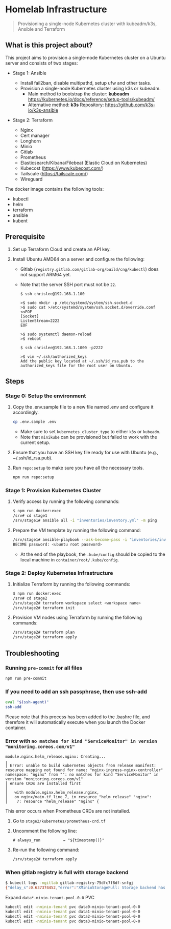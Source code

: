 # Homelab Infrastructure

> Provisioning a single-node Kubernetes cluster with kubeadm/k3s, Ansible and Terraform

## What is this project about?

This project aims to provision a single-node Kubernetes cluster on a Ubuntu server and consists of two stages:

- Stage 1: Ansible
  - Install fail2ban, disable multipathd, setup ufw and other tasks.
  - Provision a single-node Kubernetes cluster using k3s or kubeadm.
    - Main method to bootstrap the cluster: **kubeadm** <https://kubernetes.io/docs/reference/setup-tools/kubeadm/>
    - Alternative method: **k3s** Repository: <https://github.com/k3s-io/k3s-ansible>

- Stage 2: Terraform
  - Nginx
  - Cert manager
  - Longhorn
  - Minio
  - Gitlab
  - Prometheus
  - Elasticsearch/Kibana/Filebeat (Elastic Cloud on Kubernetes)
  - Kubecost (<https://www.kubecost.com/>)
  - Tailscale (<https://tailscale.com/>)
  - Wireguard

The docker image contains the following tools:

- kubectl
- helm
- terraform
- ansible
- kubent

## Prerequisite

1. Set up Terraform Cloud and create an API key.

2. Install Ubuntu AMD64 on a server and configure the following:
   - Gitlab (`registry.gitlab.com/gitlab-org/build/cng/kubectl`) does not support ARM64 yet.
   - Note that the server SSH port must not be `22`.

     ```shell
     $ ssh chrislee@192.168.1.100

     >$ sudo mkdir -p /etc/systemd/system/ssh.socket.d
     >$ sudo cat >/etc/systemd/system/ssh.socket.d/override.conf <<EOF
     [Socket]
     ListenStream=2222
     EOF

     >$ sudo systemctl daemon-reload
     >$ reboot

     $ ssh chrislee@192.168.1.1000 -p2222

     >$ vim ~/.ssh/authorized_keys
     Add the public key located at ~/.ssh/id_rsa.pub to the authorized_keys file for the root user on Ubuntu.
     ```

## Steps

### Stage 0: Setup the environment

1. Copy the .env.sample file to a new file named .env and configure it accordingly.

   ```bash
   cp .env.sample .env
   ```

   - Make sure to set `kubernetes_cluster_type` to either `k3s` or `kubeadm`.
   - Note that `minikube` can be provisioned but failed to work with the current setup.

2. Ensure that you have an SSH key file ready for use with Ubuntu (e.g., ~/.ssh/id_rsa.pub).

3. Run `repo:setup` to make sure you have all the necessary tools.

      ```bash
      npm run repo:setup
      ```

### Stage 1: Provision Kubernetes Cluster

1. Verify access by running the following commands:

    ```bash
    $ npm run docker:exec
    /srv# cd stage1
    /srv/stage1# ansible all -i "inventories/inventory.yml" -m ping
    ```

2. Prepare the VM template by running the following command:

    ```bash
    /srv/stage1# ansible-playbook --ask-become-pass -i "inventories/inventory.yml" site.yml
    BECOME password: <ubuntu root password>
    ```

    - At the end of the playbook, the `.kube/config` should be copied to the local machine in `container/root/.kube/config`.

### Stage 2: Deploy Kubernetes Infrastructure

1. Initialize Terraform by running the following commands:

    ```bash
    $ npm run docker:exec
    /srv# cd stage2
    /srv/stage2# terraform workspace select <workspace name>
    /srv/stage2# terraform init
    ```

2. Provision VM nodes using Terraform by running the following commands:

    ```bash
    /srv/stage2# terraform plan
    /srv/stage2# terraform apply
    ```

## Troubleshooting

### Running `pre-commit` for all files

```bash
npm run pre-commit
```

### If you need to add an ssh passphrase, then use ssh-add

```bash
eval "$(ssh-agent)"
ssh-add
```

Please note that this process has been added to the .bashrc file, and therefore it will automatically execute when you launch the Docker container.

### Error with `no matches for kind "ServiceMonitor" in version "monitoring.coreos.com/v1"`

```text
module.nginx.helm_release.nginx: Creating...
╷
│ Error: unable to build kubernetes objects from release manifest: resource mapping not found for name: "nginx-ingress-nginx-controller" namespace: "nginx" from "": no matches for kind "ServiceMonitor" in version "monitoring.coreos.com/v1"
│ ensure CRDs are installed first
│
│   with module.nginx.helm_release.nginx,
│   on nginx/main.tf line 7, in resource "helm_release" "nginx":
│    7: resource "helm_release" "nginx" {
```

This error occurs when Prometheus CRDs are not installed.

1. Go to `stage2/kubernetes/prometheus-crd.tf`
2. Uncomment the following line:

   ```text
   # always_run          = "${timestamp()}"
   ```

3. Re-run the following command:

   ```bash
   /srv/stage2# terraform apply
   ```

### When gitlab registry is full with storage backend

```bash
$ kubectl logs -ngitlab gitlab-registry-75dfc7f8df-snfgj
{"delay_s":0.637374452,"error":"XMinioStorageFull: Storage backend has reached its minimum free drive threshold. Please delete a few objects to proceed.\n\tstatus code: 507, request id: 17FB95EA70099F9E, host id: dd9025bab4ad464b049177c95eb6ebf374d3b3fd1af9251148b658df7ac2e3e8","level":"info","msg":"S3: retrying after error","time":"2024-10-05T14:48:36.162Z"}
```

Expand `data*-minio-tenant-pool-0-0` PVC

```bash
kubectl edit -nminio-tenant pvc data0-minio-tenant-pool-0-0
kubectl edit -nminio-tenant pvc data1-minio-tenant-pool-0-0
kubectl edit -nminio-tenant pvc data2-minio-tenant-pool-0-0
kubectl edit -nminio-tenant pvc data3-minio-tenant-pool-0-0
```
